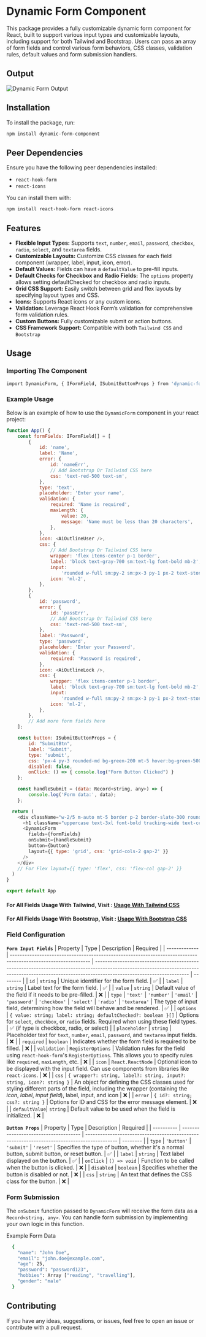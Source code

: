 # Dynamic Form Component

This package provides a fully customizable dynamic form component for React, built to support various input types and customizable layouts, including support for both Tailwind and Bootstrap. Users can pass an array of form fields and control various form behaviors, CSS classes, validation rules, default values and form submission handlers.

## Output
![Dynamic Form Output](https://github.com/user-attachments/assets/c7dee211-25c4-4d89-bb80-f06a0618a773)

## Installation
To install the package, run:
```bash
npm install dynamic-form-component
```

## Peer Dependencies
Ensure you have the following peer dependencies installed:
* `react-hook-form`
* `react-icons`

You can install them with:
```bash
npm install react-hook-form react-icons
```

## Features
* __Flexible Input Types:__ Supports `text`, `number`, `email`, `password`, `checkbox`, `radio`, `select`, and `textarea` fields.
* __Customizable Layouts:__ Customize CSS classes for each field component (wrapper, label, input, icon, error).
* __Default Values:__ Fields can have a `defaultValue` to pre-fill inputs.
* __Default Checks for Checkbox and Radio Fields:__ The `options` property allows setting defaultChecked for checkbox and radio inputs.
* __Grid CSS Support:__ Easily switch between grid and flex layouts by specifying layout types and CSS.
* __Icons:__ Supports React icons or any custom icons.
* __Validation:__ Leverage React Hook Form’s validation for comprehensive form validation rules.
* __Custom Buttons:__ Fully customizable submit or action buttons.
* __CSS Framework Support:__ Compatible with both `Tailwind CSS` and `Bootstrap`

## Usage
### Importing The Component
```bash
import DynamicForm, { IFormField, ISubmitButtonProps } from 'dynamic-form-component';
```
### Example Usage

Below is an example of how to use the `DynamicForm` component in your react project:
```js
function App() {
    const formFields: IFormField[] = [
        {
            id: 'name',
            label: 'Name',
            error: {
                id: 'nameErr',
                // Add Bootstrap Or Tailwind CSS here
                css: 'text-red-500 text-sm',
            },
            type: 'text',
            placeholder: 'Enter your name',
            validation: {
                required: 'Name is required',
                maxLength: {
                    value: 20,
                    message: 'Name must be less than 20 characters',
                },
            },
            icon: <AiOutlineUser />,
            css: {
                // Add Bootstrap Or Tailwind CSS here
                wrapper: 'flex items-center p-1 border',
                label: 'block text-gray-700 sm:text-lg font-bold mb-2',
                input:
                    'rounded w-full sm:py-2 sm:px-3 py-1 px-2 text-stone-600 leading-tight focus:outline-none text-sm sm:text-base',
                icon: 'ml-2',
            },
        },
        {
            id: 'password',
            error: {
                id: 'passErr',
                // Add Bootstrap Or Tailwind CSS here
                css: 'text-red-500 text-sm',
            },
            label: 'Password',
            type: 'password',
            placeholder: 'Enter your Password',
            validation: {
                required: 'Password is required',
            },
            icon: <AiOutlineLock />,
            css: {
                wrapper: 'flex items-center p-1 border',
                label: 'block text-gray-700 sm:text-lg font-bold mb-2',
                input:
                    'rounded w-full sm:py-2 sm:px-3 py-1 px-2 text-stone-600 leading-tight focus:outline-none text-sm sm:text-base',
                icon: 'ml-2',
            },
        },
        // Add more form fields here
    ];

    const button: ISubmitButtonProps = {
        id: "SubmitBtn",
        label: 'Submit',
        type: 'submit',
        css: 'px-4 py-3 rounded-md bg-green-200 mt-5 hover:bg-green-500 transition w-full', //Css For Your Button
        disabled: false,
        onClick: () => { console.log("Form Button Clicked") }
    };

    const handleSubmit = (data: Record<string, any>) => {
        console.log('Form data:', data);
    };

  return (
    <div className="w-2/5 m-auto mt-5 border p-2 border-slate-300 rounded-xl">
      <h1 className="uppercase text-3xl font-bold tracking-wide text-center text-stone-500 border-b-2 mb-2">Dynamic Form</h1>
      <DynamicForm
        fields={formFields}
        onSubmit={handleSubmit}
        button={button}
        layout={{ type: 'grid', css: 'grid-cols-2 gap-2' }}
      />
    </div>
    // For Flex layout={{ type: 'flex', css: 'flex-col gap-2' }}
  )
}

export default App
```

#### For All Fields Usage With Tailwind, Visit : [Usage With Tailwind CSS](https://stackblitz.com/edit/vitejs-vite-sz43gb?file=src%2FApp.tsx)
#### For All Fields Usage With Bootstrap, Visit : [Usage With Bootstrap CSS](https://stackblitz.com/edit/vitejs-vite-pwkgpx?file=src%2FApp.tsx)

### Field Configuration
__`Form Input Fields`__
| Property      | Type                                                                                                           | Description                                                                                                                                                                                        | Required |
| ------------- | -------------------------------------------------------------------------------------------------------------- | -------------------------------------------------------------------------------------------------------------------------------------------------------------------------------------------------- | -------- |
| `id`          | `string`                                                                                                       | Unique identifier for the form field.                                                                                                                                                              | ✅        |
| `label`       | `string`                                                                                                       | Label text for the form field.                                                                                                                                                                     | ✅        |
| `value`       | `string`                                                                                                       | Default value of the field if it needs to be pre-filled.                                                                                                                                           | ❌        |
| `type`        | `'text'` \| `'number'` \| `'email'` \| `'password'` \| `'checkbox'` \| `'select'` \| `'radio'` \| `'textarea'` | The type of input field, determining how the field will behave and be rendered.                                                                                                                    | ✅        |
| `options`     | `{ value: string; label: string; defaultChecked?: boolean }[]`                                               | Options for `select`, `checkbox`, or `radio` fields. Required when using these field types.                                                                                                        | ✅ (if type is checkbox, radio, or select) |
| `placeholder` | `string`                                                                                                       | Placeholder text for `text`, `number`, `email`, `password`, and `textarea` input fields.                                                                                                           | ❌        |
| `required`    | `boolean`                                                                                                      | Indicates whether the form field is required to be filled.                                                                                                                                         | ❌        |
| `validation`  | `RegisterOptions`                                                                                              | Validation rules for the field using `react-hook-form`'s `RegisterOptions`. This allows you to specify rules like `required`, `maxLength`, etc.                                                    | ❌        |
| `icon`        | `React.ReactNode`                                                                                              | Optional icon to be displayed with the input field. Can use components from libraries like `react-icons`.                                                                                          | ❌        |
| `css`         | `{ wrapper?: string, label?: string, input?: string, icon?: string }`                            | An object for defining the CSS classes used for styling different parts of the field, including the wrapper (containing the _icon_, _label_, _input field_), label, input, and icon | ❌        |
| `error`       | `{ id?: string; css?: string }`                                                                                | Options for ID and CSS for the error message element.                                                                                                                                              | ❌        |
| `defaultValue`| `string`                                                                                                       | Default value to be used when the field is initialized.                                                                                                                                           | ❌        |


__`Button Props`__
| Property   | Type                                  | Description                                                                                 | Required |
| ---------- | ------------------------------------- | ------------------------------------------------------------------------------------------- | -------- |
| `type`     | `'button'` \| `'submit'` \| `'reset'` | Specifies the type of button, whether it's a normal button, submit button, or reset button. | ✅        |
| `label`    | `string`                              | Text label displayed on the button.                                                         | ✅        |
| `onClick`  | `() => void`                          | Function to be called when the button is clicked.                                           | ❌        |
| `disabled` | `boolean`                             | Specifies whether the button is disabled or not.                                            | ❌        |
| `css`      | `string`                  | An text that defines the CSS class for the button.                                        | ❌        |

### Form Submission
The `onSubmit` function passed to `DynamicForm` will receive the form data as a `Record<string, any>`. You can handle form submission by implementing your own logic in this function.
 
Example Form Data
```bash
  {
    "name": "John Doe",
    "email": "john.doe@example.com",
    "age": 25,
    "password": "password123",
    "hobbies": Array ["reading", "travelling"],
    "gender": "male"
  }
```

## Contributing
If you have any ideas, suggestions, or issues, feel free to open an issue or contribute with a pull request.